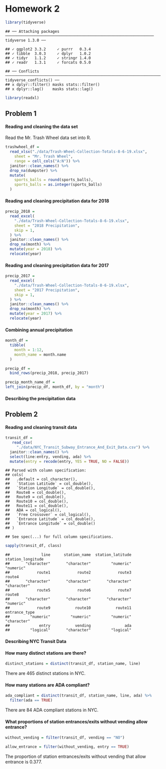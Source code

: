 Homework 2
================

``` r
library(tidyverse)
```

    ## ── Attaching packages ────────────────────────────────────────────────────────────────── tidyverse 1.3.0 ──

    ## ✓ ggplot2 3.3.2     ✓ purrr   0.3.4
    ## ✓ tibble  3.0.3     ✓ dplyr   1.0.2
    ## ✓ tidyr   1.1.2     ✓ stringr 1.4.0
    ## ✓ readr   1.3.1     ✓ forcats 0.5.0

    ## ── Conflicts ───────────────────────────────────────────────────────────────────── tidyverse_conflicts() ──
    ## x dplyr::filter() masks stats::filter()
    ## x dplyr::lag()    masks stats::lag()

``` r
library(readxl)
```

## Problem 1

#### Reading and cleaning the data set

Read the Mr. Trash Wheel data set into R.

``` r
trashwheel_df =
  read_xlsx("./data/Trash-Wheel-Collection-Totals-8-6-19.xlsx",
    sheet = "Mr. Trash Wheel",
    range = cell_cols("A:N")) %>%
  janitor::clean_names() %>%
  drop_na(dumpster) %>%
  mutate(
    sports_balls = round(sports_balls),
    sports_balls = as.integer(sports_balls)
  )
```

#### Reading and cleaning precipitation data for 2018

``` r
precip_2018 = 
  read_excel(
    "./data/Trash-Wheel-Collection-Totals-8-6-19.xlsx",
    sheet = "2018 Precipitation",
    skip = 1,
  ) %>%
  janitor::clean_names() %>%
  drop_na(month) %>%
  mutate(year = 2018) %>%
  relocate(year)
```

#### Reading and cleaning precipitation data for 2017

``` r
precip_2017 = 
  read_excel(
    "./data/Trash-Wheel-Collection-Totals-8-6-19.xlsx",
    sheet = "2017 Precipitation",
    skip = 1,
  ) %>%
  janitor::clean_names() %>%
  drop_na(month) %>%
  mutate(year = 2017) %>%
  relocate(year)
```

#### Combining annual precipitation

``` r
month_df = 
  tibble(
    month = 1:12,
    month_name = month.name
  )

precip_df = 
  bind_rows(precip_2018, precip_2017)

precip_month_name_df = 
left_join(precip_df, month_df, by = "month")
```

#### Describing the precipitation data

## Problem 2

#### Reading and cleaning transit data

``` r
transit_df =
   read_csv(
     "./data/NYC_Transit_Subway_Entrance_And_Exit_Data.csv") %>%
  janitor::clean_names() %>%
  select(line:entry, vending, ada) %>%
  mutate(entry = recode(entry, YES = TRUE, NO = FALSE))
```

    ## Parsed with column specification:
    ## cols(
    ##   .default = col_character(),
    ##   `Station Latitude` = col_double(),
    ##   `Station Longitude` = col_double(),
    ##   Route8 = col_double(),
    ##   Route9 = col_double(),
    ##   Route10 = col_double(),
    ##   Route11 = col_double(),
    ##   ADA = col_logical(),
    ##   `Free Crossover` = col_logical(),
    ##   `Entrance Latitude` = col_double(),
    ##   `Entrance Longitude` = col_double()
    ## )

    ## See spec(...) for full column specifications.

``` r
sapply(transit_df, class)
```

    ##              line      station_name  station_latitude station_longitude 
    ##       "character"       "character"         "numeric"         "numeric" 
    ##            route1            route2            route3            route4 
    ##       "character"       "character"       "character"       "character" 
    ##            route5            route6            route7            route8 
    ##       "character"       "character"       "character"         "numeric" 
    ##            route9           route10           route11     entrance_type 
    ##         "numeric"         "numeric"         "numeric"       "character" 
    ##             entry           vending               ada 
    ##         "logical"       "character"         "logical"

#### Describing NYC Transit Data

#### How many distinct stations are there?

``` r
distinct_stations = distinct(transit_df, station_name, line)
```

There are 465 distinct stations in NYC.

#### How many stations are ADA compliant?

``` r
ada_compliant = distinct(transit_df, station_name, line, ada) %>%
  filter(ada == TRUE)
```

There are 84 ADA compliant stations in NYC.

#### What proportions of station entrances/exits without vending allow entrance?

``` r
without_vending = filter(transit_df, vending == "NO")

allow_entrance = filter(without_vending, entry == TRUE)
```

The proportion of station entrances/exits without vending that allow
entrance is 0.377.
